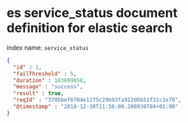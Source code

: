 # es service_status document definition for elastic search

index name: `service_status`

```json
{
  "id" : 1,
  "failThreshold" : 5,
  "duration" : 183699658,
  "message" : "success",
  "result" : true,
  "reqId" : "3705bef6f04e1275c29b93fa912d6b51f32c1e70",
  "@timestamp" : "2018-12-30T11:56:00.208930784+01:00"
}
```
